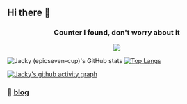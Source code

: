 ## Hi there 👋

<h3 align="center"> 
Counter I found, don't worry about it
</h3>
<p align="center">
  <a href="https://count.getloli.com/"><img src="https://count.getloli.com/get/@aljdflasjdfasfdj?theme=moebooru"></a>
</p>


![Jacky (epicseven-cup)'s GitHub stats](https://github-readme-stats-git-masterrstaa-rickstaa.vercel.app/api?username=epicseven-cup&count_private=trueshow_icons=true&theme=onedark)
[![Top Langs](https://github-readme-stats-git-masterrstaa-rickstaa.vercel.app/api/top-langs/?username=epicseven-cup)](https://github.com/anuraghazra/github-readme-stats)

[![Jacky's github activity graph](https://github-readme-activity-graph.cyclic.app/graph?username=epicseven-cup&theme=vue)](https://github.com/ashutosh00710/github-readme-activity-graph)


### 📓 [blog](https://www.latitude.moe/)
<!--
**epicseven-cup/epicseven-cup** is a ✨ _special_ ✨ repository because its `README.md` (this file) appears on your GitHub profile.

Here are some ideas to get you started:

- 🔭 I’m currently working on ...
- 🌱 I’m currently learning ...
- 👯 I’m looking to collaborate on ...
- 🤔 I’m looking for help with ...
- 💬 Ask me about ...
- 📫 How to reach me: ...
- 😄 Pronouns: ...
- ⚡ Fun fact: ...
-->
